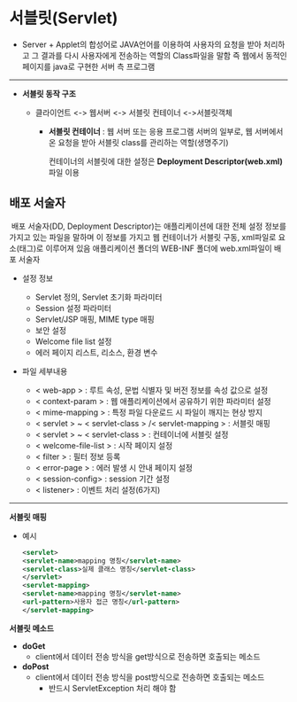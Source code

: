 # 서블릿(Servlet)

* Server + Applet의 합성어로 JAVA언어를 이용하여 사용자의 요청을 받아 처리하고 그 결과를 다시 사용자에게 전송하는 역할의 Class파일을 말함 즉 웹에서 동적인 페이지를 java로 구현한 서버 측 프로그램

---

* __서블릿 동작 구조__

  * 클라이언트 <-> 웹서버 <-> 서블릿 컨테이너 <->서블릿객체

    * __서블릿 컨테이너__ : 웹 서버 또는 응용 프로그램 서버의 일부로, 웹 서버에서 온 요청을 받아 서블릿 class를 관리하는 역할(생명주기)

      컨테이너의 서블릿에 대한 설정은  __Deployment Descriptor(web.xml)__ 파일 이용

      

## 배포 서술자

​	배포 서술자(DD, Deployment Descriptor)는 애플리케이션에 대한 전체 설정 정보를 가지고 있는 파일을 말하며 이 정보를 가지고 웹 컨테이너가 서블릿 구동, xml파일로 요소(태그)로 이루어져 있음 애플리케이션 폴더의 WEB-INF 폴더에 web.xml파일이 배포 서술자

* 설정 정보
  *  Servlet 정의, Servlet 초기화 파라미터
  * Session 설정 파라미터
  * Servlet/JSP 매핑, MIME type 매핑
  * 보안 설정
  * Welcome file list 설정
  * 에러 페이지 리스트, 리소스, 환경 변수

* 파일 세부내용
  * < web-app > : 루트 속성, 문법 식별자 및 버전 정보를 속성 값으로 설정
  * < context-param > : 웹 애플리케이션에서 공유하기 위한 파라미터 설정
  * < mime-mapping > : 특정 파일 다운로드 시 파일이 깨지는 현상 방지
  * < servlet > ~ < servlet-class > /< servlet-mapping > : 서블릿 매핑
  * < servlet > ~ < servlet-class > : 컨테이너에 서블릿 설정
  * < welcome-file-list > : 시작 페이지 설정
  * < filter > : 필터 정보 등록
  * < error-page > : 에러 발생 시 안내 페이지 설정
  * < session-config> : session 기간 설정
  * < listener> : 이벤트 처리 설정(6가지)

---

__서블릿 매핑__

* 예시

  ```xml
  <servlet>
  <servlet-name>mapping 명칭</servlet-name>
  <servlet-class>실제 클래스 명칭</servlet-class>
  </servlet>
  <servlet-mapping>
  <servlet-name>mapping 명칭</servlet-name>
  <url-pattern>사용자 접근 명칭</url-pattern>
  </servlet-mapping>
  ```

  

__서블릿 메소드__

* __doGet__
  * client에서 데이터 전송 방식을 get방식으로 전송하면 호출되는 메소드
* __doPost__
  * client에서 데이터 전송 방식을 post방식으로 전송하면 호출되는 메소드 	
    *  반드시 ServletException 처리 해야 함